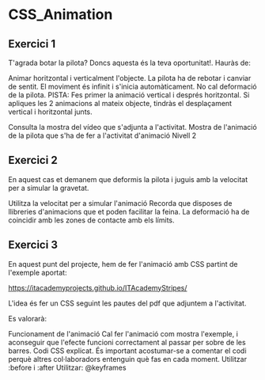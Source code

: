 # CSS_Animation
## Exercici 1
T'agrada botar la pilota? Doncs aquesta és la teva oportunitat!. Hauràs de:

Animar horitzontal i verticalment l'objecte.
La pilota ha de rebotar i canviar de sentit.
El moviment és infinit i s'inicia automàticament.
No cal deformació de la pilota.
PISTA: Fes primer la animació vertical i després horitzontal. Si apliques les 2 animacions al mateix objecte, tindràs el desplaçament vertical i horitzontal junts.

Consulta la mostra del vídeo que s'adjunta a l'activitat.
Mostra de l'animació de la pilota que s'ha de fer a l'activitat d'animació
Nivell 2

## Exercici 2
En aquest cas et demanem que deformis la pilota i juguis amb la velocitat per a simular la gravetat.

Utilitza la velocitat per a simular l'animació
Recorda que disposes de llibreries d'animacions que et poden facilitar la feina.
La deformació ha de coincidir amb les zones de contacte amb els límits.

## Exercici 3
En aquest punt del projecte, hem de fer l'animació amb CSS partint de l'exemple aportat: 

https://itacademyprojects.github.io/ITAcademyStripes/

L'idea és fer un CSS seguint les pautes del pdf que adjuntem a l'activitat.

Es valorarà:

Funcionament de l'animació
Cal fer l'animació com mostra l'exemple, i aconseguir que l'efecte funcioni correctament al passar per sobre de les barres.
Codi CSS explicat. És important acostumar-se a comentar el codi perquè altres col·laboradors entenguin què fas en cada moment.
Utilitzar :before i :after
Utilitzar: @keyframes
